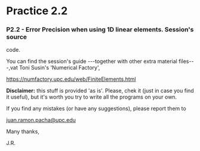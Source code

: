 # Practice 2.2

### P2.2 - Error Precision when using 1D linear elements. Session's source 
code. 

You can find the session's guide ---together with other extra material 
files---,vat Toni Susin's 'Numerical Factory', 

https://numfactory.upc.edu/web/FiniteElements.html

**Disclaimer:** this stuff is provided 'as is'. Please, chek it (just in 
case you find it useful), but it's worth you try to write all the programs 
on your own.

If you find any mistakes (or have any suggestions), please report them to 

juan.ramon.pacha@upc.edu 

Many thanks,

J.R.
